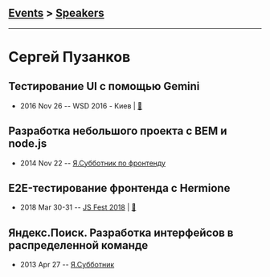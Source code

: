 ## [Events](../README.md) > [Speakers](../speakers.md)
---

# Сергей Пузанков

## Тестирование UI с помощью Gemini
- 2016 Nov 26 -- WSD 2016 - Киев  | [:notebook:](https://wsd.events/2016/11/26/pres/ui-testing.pdf)  
## Разработка небольшого проекта c BEM и node.js
- 2014 Nov 22 -- [Я.Субботник по фронтенду](https://events.yandex.ru/lib/talks/2590/)    
## E2E-тестирование фронтенда c Hermione
- 2018 Mar 30-31 -- [JS Fest 2018](https://www.youtube.com/watch?v=ckH0Y7srkdU)  | [:notebook:](https://www.slideshare.net/JSFestUA/js-fest-2018-e2e-c-hermione)  
## Яндекс.Поиск. Разработка интерфейсов в распределенной команде
- 2013 Apr 27 -- [Я.Субботник](https://events.yandex.ru/lib/talks/842/)    
